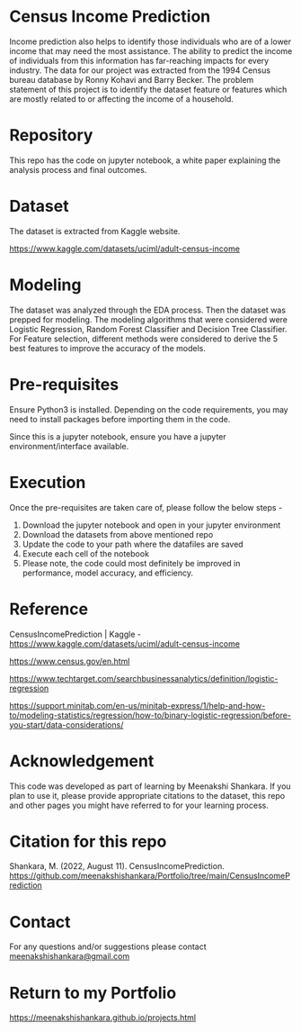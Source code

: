 
# Census Income Prediction

Income prediction also helps to identify those individuals who are of a lower income that may need the most assistance. The ability to predict the income of individuals from this information has far-reaching impacts for every industry. 
The data for our project was extracted from the 1994 Census bureau database by Ronny Kohavi and Barry Becker. The problem statement of this project is to identify the dataset feature or features which are mostly related to or affecting the income of a household. 

# Repository

This repo has the code on jupyter notebook, a white paper explaining the analysis process and final outcomes.

# Dataset

The dataset is extracted from Kaggle website. 

https://www.kaggle.com/datasets/uciml/adult-census-income  


# Modeling 

The dataset was analyzed through the EDA process. Then the dataset was prepped for modeling.
The modeling algorithms that were considered were Logistic Regression, Random Forest Classifier and Decision Tree Classifier.
For Feature selection, different methods were considered to derive the 5 best features to improve the accuracy of the models.

# Pre-requisites

Ensure Python3 is installed.
Depending on the code requirements, you may need to install packages before importing them in the code.

Since this is a jupyter notebook, ensure you have a jupyter environment/interface available.

# Execution

Once the pre-requisites are taken care of, please follow the below steps - 
1. Download the jupyter notebook and open in your jupyter environment
2. Download the datasets from above mentioned repo
3. Update the code to your path where the datafiles are saved
4. Execute each cell of the notebook
5. Please note, the code could most definitely be improved in performance, model accuracy, and efficiency.


# Reference

CensusIncomePrediction | Kaggle -  
https://www.kaggle.com/datasets/uciml/adult-census-income 

https://www.census.gov/en.html

https://www.techtarget.com/searchbusinessanalytics/definition/logistic-regression 

https://support.minitab.com/en-us/minitab-express/1/help-and-how-to/modeling-statistics/regression/how-to/binary-logistic-regression/before-you-start/data-considerations/ 



# Acknowledgement 
This code was developed as part of learning by Meenakshi Shankara.
If you plan to use it, please provide appropriate citations to the dataset, this repo and other pages you might have referred to for your learning process.

# Citation for this repo
Shankara, M. (2022, August 11). CensusIncomePrediction. 
https://github.com/meenakshishankara/Portfolio/tree/main/CensusIncomePrediction 

# Contact
For any questions and/or suggestions please contact meenakshishankara@gmail.com

# Return to my Portfolio
https://meenakshishankara.github.io/projects.html 


